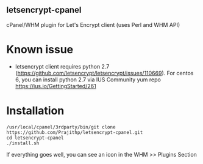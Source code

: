 ## letsencrypt-cpanel
 cPanel/WHM plugin for Let's Encrypt client (uses Perl and WHM API) 

# Known issue
* letsencrypt client requires python 2.7 (https://github.com/letsencrypt/letsencrypt/issues/110669).
    For centos 6, you can install python 2.7 via IUS Community yum repo https://ius.io/GettingStarted/261



# Installation
```
/usr/local/cpanel/3rdparty/bin/git clone https://github.com/Prajithp/letsencrypt-cpanel.git
cd letsencrypt-cpanel
./install.sh
```
If everything goes well, you can see an icon in the WHM >> Plugins Section

